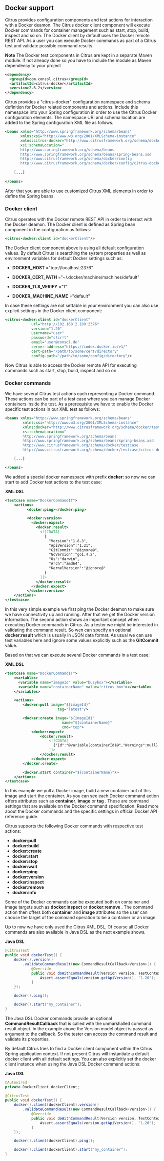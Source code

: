 ## Docker support

Citrus provides configuration components and test actions for interaction with a Docker deamon. The Citrus docker client component will execute Docker commands for container management such as start, stop, build, inspect and so on. The Docker client by default uses the Docker remote REST API. As a user you can execute Docker commands as part of a Citrus test and validate possible command results.

**Note**
The Docker test components in Citrus are kept in a separate Maven module. If not already done so you have to include the module as Maven dependency to your project

```xml
<dependency>
  <groupId>com.consol.citrus</groupId>
  <artifactId>citrus-docker</artifactId>
  <version>2.6.2</version>
</dependency>
```

Citrus provides a "citrus-docker" configuration namespace and schema definition for Docker related components and actions. Include this namespace into your Spring configuration in order to use the Citrus Docker configuration elements. The namespace URI and schema location are added to the Spring configuration XML file as follows.

```xml
<beans xmlns="http://www.springframework.org/schema/beans"
       xmlns:xsi="http://www.w3.org/2001/XMLSchema-instance"
       xmlns:citrus-docker="http://www.citrusframework.org/schema/docker/config"
       xsi:schemaLocation="
       http://www.springframework.org/schema/beans 
       http://www.springframework.org/schema/beans/spring-beans.xsd
       http://www.citrusframework.org/schema/docker/config
       http://www.citrusframework.org/schema/docker/config/citrus-docker-config.xsd">
       
    [...]
    
</beans>
```

After that you are able to use customized Citrus XML elements in order to define the Spring beans.

### Docker client

Citrus operates with the Docker remote REST API in order to interact with the Docker deamon. The Docker client is defined as Spring bean component in the configuration as follows:

```xml
<citrus-docker:client id="dockerClient"/>
```

The Docker client component above is using all default configuration values. By default Citrus is searching the system properties as well as environment variables for default Docker settings such as:

*  **DOCKER_HOST** ="tcp://localhost:2376"

*  **DOCKER_CERT_PATH** ="~/.docker/machine/machines/default"

*  **DOCKER_TLS_VERIFY** ="1"

*  **DOCKER_MACHINE_NAME** ="default"



In case these settings are not settable in your environment you can also use explicit settings in the Docker client component:

```xml
<citrus-docker:client id="dockerClient"
            url="http://192.168.2.100:2376"
            version="1.20"
            username="user"
            password="s!cr!t"
            email="user@consol.de"
            server-address="https://index.docker.io/v1/"
            cert-path="/path/to/some/cert/directory"
            config-path="/path/to/some/config/directory"/>
```

Now Citrus is able to access the Docker remote API for executing commands such as start, stop, build, inspect and so on.

### Docker commands

We have several Citrus test actions each representing a Docker command. These actions can be part of a test case where you can manage Docker containers inside the test. As a prerequisite we have to enable the Docker specific test actions in our XML test as follows:

```xml
<beans xmlns="http://www.springframework.org/schema/beans"
        xmlns:xsi="http://www.w3.org/2001/XMLSchema-instance"
        xmlns:docker="http://www.citrusframework.org/schema/docker/testcase"
        xsi:schemaLocation="
        http://www.springframework.org/schema/beans
        http://www.springframework.org/schema/beans/spring-beans.xsd
        http://www.citrusframework.org/schema/docker/testcase
        http://www.citrusframework.org/schema/docker/testcase/citrus-docker-testcase.xsd">

    [...]

</beans>
```

We added a special docker namespace with prefix **docker:** so now we can start to add Docker test actions to the test case:

**XML DSL** 

```xml
<testcase name="DockerCommandIT">
    <actions>
          <docker:ping></docker:ping>

          <docker:version>
            <docker:expect>
              <docker:result>
                <![CDATA[
                  {
                    "Version":"1.8.3",
                    "ApiVersion":"1.21",
                    "GitCommit":"@ignore@",
                    "GoVersion":"go1.4.2",
                    "Os":"darwin",
                    "Arch":"amd64",
                    "KernelVersion":"@ignore@"
                  }
                ]]>
              </docker:result>
            </docker:expect>
          </docker:version>
    </actions>
</testcase>
```

In this very simple example we first ping the Docker deamon to make sure we have connectivity up and running. After that we get the Docker version information. The second action shows an important concept when executing Docker commands in Citrus. As a tester we might be interested in validating the command result. So wen can specify an optional **docker:result** which is usually in JSON data format. As usual we can use test variables here and ignore some values explicitly such as the **GitCommit** value.

Based on that we can execute several Docker commands in a test case:

**XML DSL** 

```xml
<testcase name="DockerCommandIT">
    <variables>
      <variable name="imageId" value="busybox"></variable>
      <variable name="containerName" value="citrus_box"></variable>
    </variables>

    <actions>
        <docker:pull image="${imageId}"
                        tag="latest"/>

        <docker:create image="${imageId}"
                          name="${containerName}"
                          cmd="top">
            <docker:expect>
                <docker:result>
                    <![CDATA[
                      {"Id":"@variable(containerId)@","Warnings":null}
                    ]]>
                </docker:result>
            </docker:expect>
        </docker:create>

        <docker:start container="${containerName}"/>
    </actions>
</testcase>
```

In this example we pull a Docker image, build a new container out of this image and start the container. As you can see each Docker command action offers attributes such as **container**, **image** or **tag** . These are command settings that are available on the Docker command specification. Read more about the Docker commands and the specific settings in official Docker API reference guide.

Citrus supports the following Docker commands with respective test actions:

*  **docker:pull** 
*  **docker:build** 
*  **docker:create** 
*  **docker:start** 
*  **docker:stop** 
*  **docker:wait** 
*  **docker:ping** 
*  **docker:version** 
*  **docker:inspect** 
*  **docker:remove** 
*  **docker:info** 

Some of the Docker commands can be executed both on container and image targets such as **docker:inspect** or **docker:remove** . The command action then offers both **container** and **image** attributes so the user can choose the target of the command operation to be a container or an image.

Up to now we have only used the Citrus XML DSL. Of course all Docker commands are also available in Java DSL as the next example shows.

**Java DSL** 

```java
@CitrusTest
public void dockerTest() {
    docker().version()
        .validateCommandResult(new CommandResultCallback<Version>() {
            @Override
            public void doWithCommandResult(Version version, TestContext context) {
                Assert.assertEquals(version.getApiVersion(), "1.20");
            }
    });

    docker().ping();

    docker().start("my_container");
}
```

The Java DSL Docker commands provide an optional **CommandResultCallback** that is called with the unmarshalled command result object. In the example above the Version model object is passed as argument to the callback. So the tester can access the command result and validate its properties.

By default Citrus tries to find a Docker client component within the Citrus Spring application context. If not present Citrus will instantiate a default docker client with all default settings. You can also explicitly set the docker client instance when using the Java DSL Docker command actions:

**Java DSL** 

```java
@Autowired
private DockerClient dockerClient;

@CitrusTest
public void dockerTest() {
    docker().client(dockerClient).version()
        .validateCommandResult(new CommandResultCallback<Version>() {
            @Override
            public void doWithCommandResult(Version version, TestContext context) {
                Assert.assertEquals(version.getApiVersion(), "1.20");
            }
    });

    docker().client(dockerClient).ping();

    docker().client(dockerClient).start("my_container");
}
```

